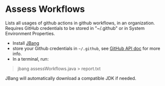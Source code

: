 # Assess Workflows

Lists all usages of github actions in github workflows, in an organization. Requires GitHub credentials to be stored in "~/.github" or in System Environment Properties.

- Install [JBang](https://www.jbang.dev/download/)
- store your Github credentials in `~/.github`, see [GitHub API doc](https://github.com/hub4j/github-api/blob/main/src/site/apt/index.apt#L59-L84) for more info. 
- In a terminal, run: 

> jbang assessWorkflows.java > report.txt

JBang will automatically download a compatible JDK if needed.
